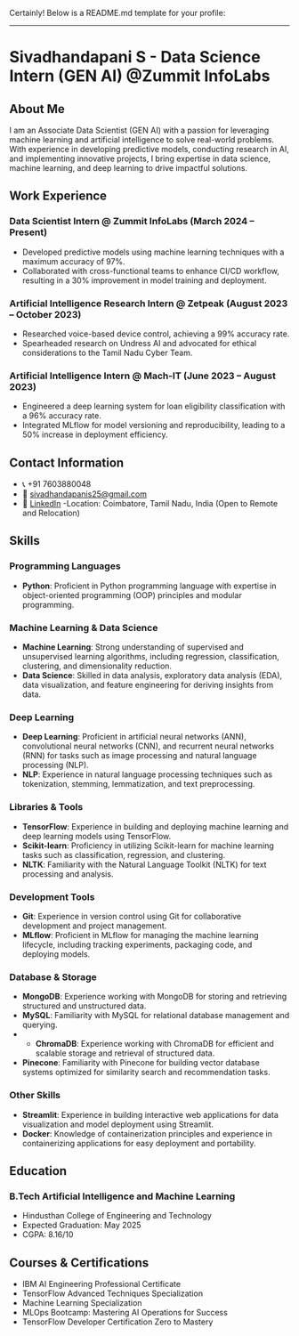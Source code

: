 Certainly! Below is a README.md template for your profile:

---

# Sivadhandapani S - Data Science Intern (GEN AI) @Zummit InfoLabs

## About Me

I am an Associate Data Scientist (GEN AI) with a passion for leveraging machine learning and artificial intelligence to solve real-world problems. With experience in developing predictive models, conducting research in AI, and implementing innovative projects, I bring expertise in data science, machine learning, and deep learning to drive impactful solutions.

## Work Experience

### Data Scientist Intern @ Zummit InfoLabs (March 2024 – Present)

- Developed predictive models using machine learning techniques with a maximum accuracy of 97%.
- Collaborated with cross-functional teams to enhance CI/CD workflow, resulting in a 30% improvement in model training and deployment.

### Artificial Intelligence Research Intern @ Zetpeak (August 2023 – October 2023)

- Researched voice-based device control, achieving a 99% accuracy rate.
- Spearheaded research on Undress AI and advocated for ethical considerations to the Tamil Nadu Cyber Team.

### Artificial Intelligence Intern @ Mach-IT (June 2023 – August 2023)

- Engineered a deep learning system for loan eligibility classification with a 96% accuracy rate.
- Integrated MLflow for model versioning and reproducibility, leading to a 50% increase in deployment efficiency.

## Contact Information

- 📞 +91 7603880048
- 📧 sivadhandapanis25@gmail.com
- 💼 [LinkedIn](https://www.linkedin.com/in/sivadhandapanis)
-Location: Coimbatore, Tamil Nadu, India (Open to Remote and Relocation)

## Skills

### Programming Languages
- **Python**: Proficient in Python programming language with expertise in object-oriented programming (OOP) principles and modular programming.

### Machine Learning & Data Science
- **Machine Learning**: Strong understanding of supervised and unsupervised learning algorithms, including regression, classification, clustering, and dimensionality reduction.
- **Data Science**: Skilled in data analysis, exploratory data analysis (EDA), data visualization, and feature engineering for deriving insights from data.

### Deep Learning
- **Deep Learning**: Proficient in artificial neural networks (ANN), convolutional neural networks (CNN), and recurrent neural networks (RNN) for tasks such as image processing and natural language processing (NLP).
- **NLP**: Experience in natural language processing techniques such as tokenization, stemming, lemmatization, and text preprocessing.

### Libraries & Tools
- **TensorFlow**: Experience in building and deploying machine learning and deep learning models using TensorFlow.
- **Scikit-learn**: Proficiency in utilizing Scikit-learn for machine learning tasks such as classification, regression, and clustering.
- **NLTK**: Familiarity with the Natural Language Toolkit (NLTK) for text processing and analysis.

### Development Tools
- **Git**: Experience in version control using Git for collaborative development and project management.
- **MLflow**: Proficient in MLflow for managing the machine learning lifecycle, including tracking experiments, packaging code, and deploying models.

### Database & Storage
- **MongoDB**: Experience working with MongoDB for storing and retrieving structured and unstructured data.
- **MySQL**: Familiarity with MySQL for relational database management and querying.
- - **ChromaDB**: Experience working with ChromaDB for efficient and scalable storage and retrieval of structured data.
- **Pinecone**: Familiarity with Pinecone for building vector database systems optimized for similarity search and recommendation tasks.

### Other Skills
- **Streamlit**: Experience in building interactive web applications for data visualization and model deployment using Streamlit.
- **Docker**: Knowledge of containerization principles and experience in containerizing applications for easy deployment and portability.


## Education

### B.Tech Artificial Intelligence and Machine Learning
- Hindusthan College of Engineering and Technology
- Expected Graduation: May 2025
- CGPA: 8.16/10

## Courses & Certifications

- IBM AI Engineering Professional Certificate
- TensorFlow Advanced Techniques Specialization
- Machine Learning Specialization
- MLOps Bootcamp: Mastering AI Operations for Success
- TensorFlow Developer Certification Zero to Mastery


